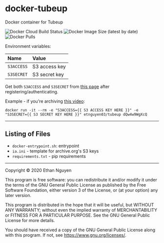 # docker-tubeup
Docker container for Tubeup

![Docker Cloud Build Status](https://img.shields.io/docker/cloud/build/etnguyen03/tubeup) ![Docker Image Size (latest by date)](https://img.shields.io/docker/image-size/etnguyen03/tubeup) ![Docker Pulls](https://img.shields.io/docker/pulls/etnguyen03/tubeup) 

Environment variables:

|Name|Value|
:--|:--|
|`S3ACCESS`|S3 access key|
|`S3SECRET`|S3 secret key|

Get both `S3ACCESS` and `S3SECRET` from [this page](https://archive.org/account/s3.php) after registering/authenticating.

Example - if you're archiving [this video](https://www.youtube.com/watch?v=dQw4w9WgXcQ):

    docker run -it --rm -e "S3ACCESS={{ S3 ACCESS KEY HERE }}" -e "S3SECRET={{ S3 SECRET KEY HERE }}" etnguyen03/tubeup dQw4w9WgXcQ

---

## Listing of Files

* `docker-entrypoint.sh`: entrypoint
* `ia.ini` - template for archive.org's S3 keys
* `requirements.txt` - pip requirements

---

Copyright © 2020 Ethan Nguyen

This program is free software: you can redistribute it and/or modify it under the terms
of the GNU General Public License as published by the Free Software Foundation, either
version 3 of the License, or (at your option) any later version.

This program is distributed in the hope that it will be useful, but WITHOUT ANY WARRANTY;
without even the implied warranty of MERCHANTABILITY or FITNESS FOR A PARTICULAR PURPOSE.
See the GNU General Public License for more details.

You should have received a copy of the GNU General Public License along with this program.
If not, see https://www.gnu.org/licenses/.

